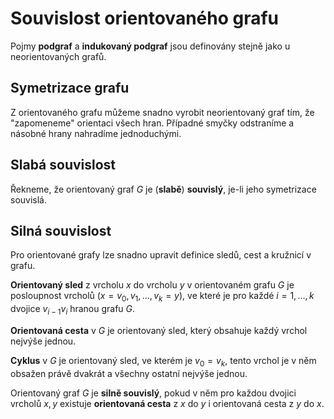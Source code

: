 # Souvislost orientovaného grafu

Pojmy **podgraf** a **indukovaný podgraf** jsou definovány stejně jako u neorientovaných grafů.

## Symetrizace grafu

Z orientovaného grafu můžeme snadno vyrobit neorientovaný graf tím, že "zapomeneme" orientaci všech hran. Případné smyčky odstraníme a násobné hrany nahradíme jednoduchými.

## Slabá souvislost

Řekneme, že orientovaný graf $G$ je (**slabě**) **souvislý**, je-li jeho symetrizace souvislá.

## Silná souvislost

Pro orientované grafy lze snadno upravit definice sledů, cest a kružnicí v grafu.

**Orientovaný sled** z vrcholu $x$ do vrcholu $y$ v orientovaném grafu $G$
je posloupnost vrcholů $(x = v_{0}, v_{1}, \dots, v_{k} = y)$, ve které je pro každé $i = 1, \dots, k$
dvojice $v_{i−1}v_{i}$ hranou grafu $G$.

**Orientovaná cesta** v $G$ je orientovaný sled, který obsahuje každý vrchol nejvýše jednou.

**Cyklus** v $G$ je orientovaný sled, ve kterém je $v_{0} = v_{k}$, tento vrchol je v něm obsažen právě dvakrát a všechny ostatní nejvýše jednou.

Orientovaný graf $G$ je **silně souvislý**, pokud v něm pro každou dvojici vrcholů $x, y$ existuje **orientovaná cesta** z $x$ do $y$ i orientovaná cesta z $y$ do $x$.